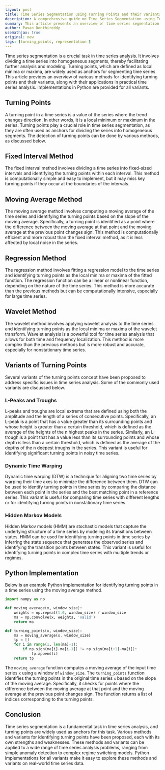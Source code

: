 ```yaml
---
layout: post
title: Time Series Segmentation using Turning Points and their Variants
description: A comprehensive guide on Time Series Segmentation using Turning Points and their Variants
summary: This article presents an overview of time series segmentation using turning points and their variants. It explores various methods for identifying turning points and their applications in practical time series analysis. Python implementations are provided for all variants.
author: Pavan Donthireddy
usemathjax: true
original: new
tags: [turning_points, representation ]
---
```


Time series segmentation is a crucial task in time series analysis. It involves dividing a time series into homogeneous segments, thereby facilitating further analysis and modeling. Turning points, which are defined as local minima or maxima, are widely used as anchors for segmenting time series. This article provides an overview of various methods for identifying turning points and their variants, along with their applications in practical time series analysis. Implementations in Python are provided for all variants.

## Turning Points

A turning point in a time series is a value of the series where the trend changes direction. In other words, it is a local minimum or maximum in the series. Turning points play a crucial role in time series segmentation, as they are often used as anchors for dividing the series into homogeneous segments. The detection of turning points can be done by various methods, as discussed below.

## Fixed Interval Method

The fixed interval method involves dividing a time series into fixed-sized intervals and identifying the turning points within each interval. This method is computationally simple and easy to implement, but it may miss key turning points if they occur at the boundaries of the intervals. 

## Moving Average Method

The moving average method involves computing a moving average of the time series and identifying the turning points based on the slope of the moving average. Specifically, a turning point is identified as a point where the difference between the moving average at that point and the moving average at the previous point changes sign. This method is computationally efficient and more robust than the fixed interval method, as it is less affected by local noise in the series.

## Regression Method

The regression method involves fitting a regression model to the time series and identifying turning points as the local minima or maxima of the fitted function. The regression function can be a linear or nonlinear function, depending on the nature of the time series. This method is more accurate than the previous methods but can be computationally intensive, especially for large time series.

## Wavelet Method

The wavelet method involves applying wavelet analysis to the time series and identifying turning points as the local minima or maxima of the wavelet transform. Wavelet analysis is a powerful tool for time series analysis that allows for both time and frequency localization. This method is more complex than the previous methods but is more robust and accurate, especially for nonstationary time series.

## Variants of Turning Points

Several variants of the turning points concept have been proposed to address specific issues in time series analysis. Some of the commonly used variants are discussed below.

### L-Peaks and Troughs

L-peaks and troughs are local extrema that are defined using both the amplitude and the length of a series of consecutive points. Specifically, an L-peak is a point that has a value greater than its surrounding points and whose height is greater than a certain threshold, which is defined as the average of the heights of the n highest peaks in the series. Similarly, an L-trough is a point that has a value less than its surrounding points and whose depth is less than a certain threshold, which is defined as the average of the depths of the n deepest troughs in the series. This variant is useful for identifying significant turning points in noisy time series.

### Dynamic Time Warping

Dynamic time warping (DTW) is a technique for aligning two time series by warping their time axes to minimize the difference between them. DTW can be used to identify turning points in time series by comparing the distance between each point in the series and the best matching point in a reference series. This variant is useful for comparing time series with different lengths or for identifying turning points in nonstationary time series.

### Hidden Markov Models

Hidden Markov models (HMM) are stochastic models that capture the underlying structure of a time series by modeling its transitions between states. HMM can be used for identifying turning points in time series by inferring the state sequence that generates the observed series and identifying the transition points between states. This variant is useful for identifying turning points in complex time series with multiple trends or regimes.

## Python Implementation

Below is an example Python implementation for identifying turning points in a time series using the moving average method.

```python
import numpy as np

def moving_average(x, window_size):
    weights = np.repeat(1.0, window_size) / window_size
    ma = np.convolve(x, weights, 'valid')
    return ma

def turning_points(x, window_size):
    ma = moving_average(x, window_size)
    tp = []
    for i in range(1, len(ma)-1):
        if np.sign(ma[i]-ma[i-1]) != np.sign(ma[i+1]-ma[i]):
            tp.append(i)
    return tp
```

The `moving_average` function computes a moving average of the input time series `x` using a window of `window_size`. The `turning_points` function identifies the turning points in the original time series `x` based on the slope of the moving average. Specifically, it checks for points where the difference between the moving average at that point and the moving average at the previous point changes sign. The function returns a list of indices corresponding to the turning points.

## Conclusion

Time series segmentation is a fundamental task in time series analysis, and turning points are widely used as anchors for this task. Various methods and variants for identifying turning points have been proposed, each with its own strengths and weaknesses. These methods and variants can be applied to a wide range of time series analysis problems, ranging from simple anomaly detection to complex regime switching models. Python implementations for all variants make it easy to explore these methods and variants on real-world time series data.